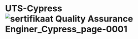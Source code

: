 # UTS-Cypress![sertifikaat Quality Assurance Enginer_Cypress_page-0001](https://github.com/hanifwidyantoro123/UTS-Cypress/assets/71246755/7e0c12f9-e685-40df-8798-532724ac28d6)

